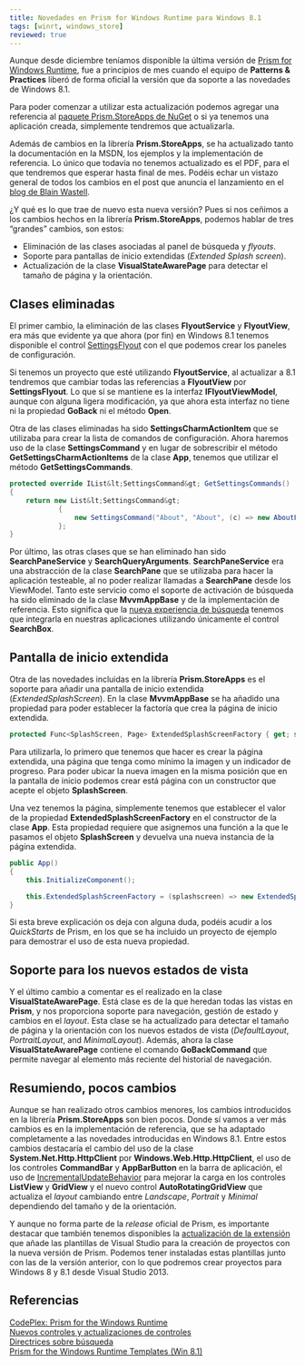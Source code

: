 ```yaml
---
title: Novedades en Prism for Windows Runtime para Windows 8.1
tags: [winrt, windows_store]
reviewed: true
---
```

Aunque desde diciembre teníamos disponible la última versión de [Prism for Windows Runtime](https://prismwindowsruntime.codeplex.com/), fue a principios de mes cuando el equipo de **Patterns & Practices** liberó de forma oficial la versión que da soporte a las novedades de Windows 8.1.

Para poder comenzar a utilizar esta actualización podemos agregar una referencia al [paquete Prism.StoreApps de NuGet](https://www.nuget.org/packages/Prism.StoreApps/1.1.0) o si ya tenemos una aplicación creada, simplemente tendremos que actualizarla.

Además de cambios en la librería **Prism.StoreApps**, se ha actualizado tanto la documentación en la MSDN, los ejemplos y la implementación de referencia. Lo único que todavía no tenemos actualizado es el PDF, para el que tendremos que esperar hasta final de mes. Podéis echar un vistazo general de todos los cambios en el post que anuncia el lanzamiento en el [blog de Blain Wastell](http://blogs.msdn.com/b/blaine/archive/2014/01/03/just-released-prism-for-the-windows-runtime-on-windows-8-1.aspx).

¿Y qué es lo que trae de nuevo esta nueva versión? Pues si nos ceñimos a los cambios hechos en la librería **Prism.StoreApps**, podemos hablar de tres “grandes” cambios, son estos:

*   Eliminación de las clases asociadas al panel de búsqueda y _flyouts_.
*   Soporte para pantallas de inicio extendidas (_Extended Splash screen_).
*   Actualización de la clase **VisualStateAwarePage** para detectar el tamaño de página y la orientación.

Clases eliminadas
-----------------

El primer cambio, la eliminación de las clases **FlyoutService** y **FlyoutView**, era más que evidente ya que ahora (por fin) en Windows 8.1 tenemos disponible el control [SettingsFlyout](http://msdn.microsoft.com/es-es/library/windows/apps/windows.ui.xaml.controls.settingsflyout.aspx) con el que podemos crear los paneles de configuración.

Si tenemos un proyecto que esté utilizando **FlyoutService**, al actualizar a 8.1 tendremos que cambiar todas las referencias a **FlyoutView** por **SettingsFlyout**. Lo que sí se mantiene es la interfaz **IFlyoutViewModel**, aunque con alguna ligera modificación, ya que ahora esta interfaz no tiene ni la propiedad **GoBack** ni el método **Open**.

Otra de las clases eliminadas ha sido **SettingsCharmActionItem** que se utilizaba para crear la lista de comandos de configuración. Ahora haremos uso de la clase **SettingsCommand** y en lugar de sobrescribir el método **GetSettingsCharmActionItems** de la clase **App**, tenemos que utilizar el método **GetSettingsCommands**.

```csharp
protected override IList&lt;SettingsCommand&gt; GetSettingsCommands()
{
    return new List&lt;SettingsCommand&gt;
            {
                new SettingsCommand("About", "About", (c) => new AboutFlyout().Show())
            };
}
```

Por último, las otras clases que se han eliminado han sido **SearchPaneService** y **SearchQueryArguments**. **SearchPaneService** era una abstracción de la clase **SearchPane** que se utilizaba para hacer la aplicación testeable, al no poder realizar llamadas a **SearchPane** desde los ViewModel. Tanto este servicio como el soporte de activación de búsqueda ha sido eliminado de la clase **MvvmAppBase** y de la implementación de referencia. Esto significa que la [nueva experiencia de búsqueda](http://msdn.microsoft.com/es-es/library/windows/apps/hh465233.aspx) tenemos que integrarla en nuestras aplicaciones utilizando únicamente el control **SearchBox**. 

Pantalla de inicio extendida
---    
 
Otra de las novedades incluidas en la librería **Prism.StoreApps** es el soporte para añadir una pantalla de inicio extendida (*ExtendedSplashScreen*). En la clase **MvvmAppBase** se ha añadido una propiedad para poder establecer la factoría que crea la página de inicio extendida.
    
```csharp
protected Func<SplashScreen, Page> ExtendedSplashScreenFactory { get; set; }
```    

Para utilizarla, lo primero que tenemos que hacer es crear la página extendida, una página que tenga como mínimo la imagen y un indicador de progreso. Para poder ubicar la nueva imagen en la misma posición que en la pantalla de inicio podemos crear está página con un constructor que acepte el objeto **SplashScreen**. 
    
Una vez tenemos la página, simplemente tenemos que establecer el valor de la propiedad **ExtendedSplashScreenFactory** en el constructor de la clase **App**. Esta propiedad requiere que asignemos una función a la que le pasamos el objeto **SplashScreen** y devuelva una nueva instancia de la página extendida. 
    
```csharp
public App()
{
    this.InitializeComponent();

    this.ExtendedSplashScreenFactory = (splashscreen) => new ExtendedSplashScreen(splashscreen);
}
```

Si esta breve explicación os deja con alguna duda, podéis acudir a los _QuickStarts_ de Prism, en los que se ha incluido un proyecto de ejemplo para demostrar el uso de esta nueva propiedad.

Soporte para los nuevos estados de vista
----------------------------------------

Y el último cambio a comentar es el realizado en la clase **VisualStateAwarePage**. Está clase es de la que heredan todas las vistas en **Prism**, y nos proporciona soporte para navegación, gestión de estado y cambios en el _layout_. Esta clase se ha actualizado para detectar el tamaño de página y la orientación con los nuevos estados de vista (_DefaultLayout_, _PortraitLayout_, and _MinimalLayout_). Además, ahora la clase **VisualStateAwarePage** contiene el comando **GoBackCommand** que permite navegar al elemento más reciente del historial de navegación.

Resumiendo, pocos cambios
-------------------------

Aunque se han realizado otros cambios menores, los cambios introducidos en la librería **Prism.StoreApps** son bien pocos. Donde sí vamos a ver más cambios es en la implementación de referencia, que se ha adaptado completamente a las novedades introducidas en Windows 8.1. Entre estos cambios destacaría el cambio del uso de la clase **System.Net.Http.HttpClient** por **Windows.Web.Http.HttpClient**, el uso de los controles **CommandBar** y **AppBarButton** en la barra de aplicación, el uso de [IncrementalUpdateBehavior](http://msdn.microsoft.com/en-us/library/windows/apps/dn440752.aspx) para mejorar la carga en los controles **ListView** y **GridView** y el nuevo control **AutoRotatingGridView** que actualiza el _layout_ cambiando entre _Landscape_, _Portrait_ y _Minimal_ dependiendo del tamaño y de la orientación.

Y aunque no forma parte de la _release_ oficial de Prism, es importante destacar que también tenemos disponibles la [actualización de la extensión](http://www.davidbritch.com/p/prism-for-windows-runtime.html) que añade las plantillas de Visual Studio para la creación de proyectos con la nueva versión de Prism. Podemos tener instaladas estas plantillas junto con las de la versión anterior, con lo que podremos crear proyectos para Windows 8 y 8.1 desde Visual Studio 2013.

Referencias
---

[CodePlex: Prism for the Windows Runtime](http://prismwindowsruntime.codeplex.com/)  
[Nuevos controles y actualizaciones de controles](http://msdn.microsoft.com/es-es/library/windows/apps/bg182878.aspx)  
[Directrices sobre búsqueda](http://msdn.microsoft.com/es-es/library/windows/apps/hh465233.aspx)  
[Prism for the Windows Runtime Templates (Win 8.1)](http://visualstudiogallery.msdn.microsoft.com/2a6c37e4-fe9a-4a93-baae-a9bce4cf60c7)  

